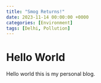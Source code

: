 ```yaml
---
title: "Smog Returns!"
date: 2023-11-14 00:00:00 +0000
categories: [Environment]
tags: [Delhi, Pollution]
---
```


# Hello World 

Hello world this is my personal blog.